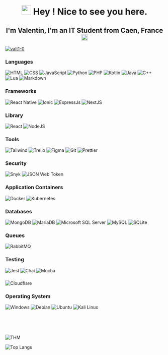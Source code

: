 <h1 align="middle"><img src="https://media.giphy.com/media/v1.Y2lkPTc5MGI3NjExeWc4c253djJvY2ZsZTh4cmRuODlmcnlmb243cDdwanFpem9oaDR6ZiZlcD12MV9pbnRlcm5hbF9naWZfYnlfaWQmY3Q9Zw/vBTxCPUwfC6ddBsTbs/giphy.gif" width="30"/> Hey ! Nice to see you here.</h1>

<h2 align="middle"> I'm Valentin, I'm an IT Student from Caen, France <img src="https://cdn-icons-png.flaticon.com/512/197/197560.png" width="20"/></h2>

<p align="left"> <a href="https://github.com/ryo-ma/github-profile-trophy"><img src="https://github-profile-trophy.vercel.app/?username=valt1-0" alt="valt1-0" /></a>

### Languages

![HTML](https://img.shields.io/badge/HTML5-E34F26?style=flat&logo=html5&logoColor=white)
![CSS](https://img.shields.io/badge/CSS3-1572B6?style=flat&logo=css3&logoColor=white)
![JavaScript](https://img.shields.io/badge/JavaScript-323330?style=flat&logo=javascript&logoColor=F7DF1E)
![Python](https://img.shields.io/badge/Python-14354C?style=flat&logo=python&logoColor=white)
![PHP](https://img.shields.io/badge/PHP-777BB4?style=flat&logo=php&logoColor=white)
![Kotlin](https://img.shields.io/badge/Kotlin-0095D5?style=flat&logo=kotlin&logoColor=white)
![Java](https://img.shields.io/badge/Java-ED8B00?style=flat&logo=openjdk&logoColor=white)
![C++](https://img.shields.io/badge/C%2B%2B-00599C?style=flat&logo=c%2B%2B&logoColor=white)
![Lua](https://img.shields.io/badge/Lua-2C2D72?style=flat&logo=lua&logoColor=white)
![Markdown](https://img.shields.io/badge/Markdown-000000?style=flat&logo=markdown&logoColor=white)

### Frameworks

![React Native](https://img.shields.io/badge/React_Native-20232A?style=flat&logo=react&logoColor=61DAFB)
![Ionic](https://img.shields.io/badge/Ionic-3880FF?style=flat&logo=ionic&logoColor=white)
![ExpressJs](https://img.shields.io/badge/Express.js-404D59?style=flat&logo=nextdotjs)
![NextJS](https://img.shields.io/badge/Next.js-000000?style=flat&logo=nextdotjs&logoColor=white)

### Library

![React](https://img.shields.io/badge/React-20232A?style=flat&logo=react&logoColor=61DAFB)
![NodeJS](https://img.shields.io/badge/-Nodejs-43853d?style=flat&logo=Node.js&logoColor=white)

### Tools

![Tailwind](https://img.shields.io/badge/Tailwind_CSS-38B2AC?style=flat&logo=tailwind-css&logoColor=white)
![Trello](https://img.shields.io/badge/Trello-0052CC?style=flat&logo=trello&logoColor=white)
![Figma](https://img.shields.io/badge/Figma-F24E1E?style=flat&logo=figma&logoColor=white)
![Git](https://img.shields.io/badge/-Git-F05032?style=flat&logo=git&logoColor=white)
![Prettier](https://img.shields.io/badge/-Prettier-F7B93E?style=flat&logo=prettier&logoColor=white)

### Security

![Snyk](https://img.shields.io/badge/Snyk-4C4A73?style=flat&logo=snyk&logoColor=white)
![JSON Web Token](https://img.shields.io/badge/json%20web%20tokens-323330?style=flat&logo=json-web-tokens&logoColor=pink)

### Application Containers

![Docker](https://img.shields.io/badge/-Docker-46a2f1?style=flat&logo=docker&logoColor=white)
![Kubernetes](https://img.shields.io/badge/Kubernetes-326DE6?style=flat&logo=kubernetes&logoColor=white)

### Databases

![MongoDB](https://img.shields.io/badge/-MongoDB-13aa52?style=flat&logo=mongodb&logoColor=white)
![MariaDB](https://img.shields.io/badge/MariaDB-003545?style=flat&logo=mariadb&logoColor=white)
![Microsoft SQL Server](https://img.shields.io/badge/Microsoft%20SQL%20Server-CC2927?style=flat&logo=microsoft%20sql%20server&logoColor=white)
![MySQL](https://img.shields.io/badge/MySQL-005C84?style=flat&logo=mysql&logoColor=white)
![SQLite](https://img.shields.io/badge/SQLite-07405E?style=flat&logo=sqlite&logoColor=white)



### Queues

![RabbitMQ](https://img.shields.io/badge/RabbitMQ-%23FF6600.svg?&style=flat&logo=rabbitmq&logoColor=white)


### Testing

![Jest](https://img.shields.io/badge/Jest-323330?style=flat&logo=Jest&logoColor=white)
![Chai](https://img.shields.io/badge/Chai.js-323330?style=flat&logo=chai&logoColor=red)
![Mocha](https://img.shields.io/badge/Mocha.js-323330?style=flat&logo=mocha&logoColor=Brown)


###

![Cloudflare](https://img.shields.io/badge/Cloudflare-F38020?style=flat&logo=Cloudflare&logoColor=white)

### Operating System

![Windows](https://img.shields.io/badge/Windows-0078D6?style=flat&logo=windows&logoColor=white)
![Debian](https://img.shields.io/badge/Debian-A81D33?style=flat&logo=debian&logoColor=white)
![Ubuntu](https://img.shields.io/badge/Ubuntu-E95420?style=flat&logo=ubuntu&logoColor=white)
![Kali Linux](https://img.shields.io/badge/Kali_Linux-557C94?style=flat&logo=kali-linux&logoColor=white)


<br/>
<br/>
<br/>

![THM](https://tryhackme-badges.s3.amazonaws.com/Valt.png)

![Top Langs](https://github-readme-stats.vercel.app/api/top-langs/?username=valt1-0&layout=donut-vertical&langs_count=10)

